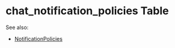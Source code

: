 # chat_notification_policies Table

See also: 
- [NotificationPolicies](https://github.com/alexeysp11/workflow-lib/blob/main/docs/Models/Business/Customers/NotificationPolicies.md)
